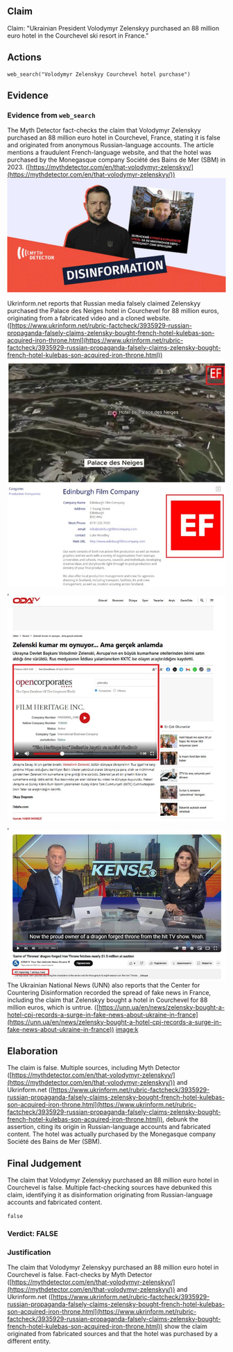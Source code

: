 ## Claim
Claim: "Ukrainian President Volodymyr Zelenskyy purchased an 88 million euro hotel in the Courchevel ski resort in France."

## Actions
```
web_search("Volodymyr Zelenskyy Courchevel hotel purchase")
```

## Evidence
### Evidence from `web_search`
The Myth Detector fact-checks the claim that Volodymyr Zelenskyy purchased an 88 million euro hotel in Courchevel, France, stating it is false and originated from anonymous Russian-language accounts. The article mentions a fraudulent French-language website, and that the hotel was purchased by the Monegasque company Société des Bains de Mer (SBM) in 2023. ([https://mythdetector.com/en/that-volodymyr-zelenskyy/](https://mythdetector.com/en/that-volodymyr-zelenskyy/)) ![image 1862](media/2025-08-07_19-12-1754593941-308493.jpg)

Ukrinform.net reports that Russian media falsely claimed Zelenskyy purchased the Palace des Neiges hotel in Courchevel for 88 million euros, originating from a fabricated video and a cloned website. ([https://www.ukrinform.net/rubric-factcheck/3935929-russian-propaganda-falsely-claims-zelensky-bought-french-hotel-kulebas-son-acquired-iron-throne.html](https://www.ukrinform.net/rubric-factcheck/3935929-russian-propaganda-falsely-claims-zelensky-bought-french-hotel-kulebas-son-acquired-iron-throne.html)) ![image 1868](media/2025-08-07_19-12-1754593974-239582.jpg), ![image 1870](media/2025-08-07_19-12-1754593976-768408.jpg), ![image 1873](media/2025-08-07_19-13-1754593980-370998.jpg) The Ukrainian National News (UNN) also reports that the Center for Countering Disinformation recorded the spread of fake news in France, including the claim that Zelenskyy bought a hotel in Courchevel for 88 million euros, which is untrue. ([https://unn.ua/en/news/zelensky-bought-a-hotel-cpj-records-a-surge-in-fake-news-about-ukraine-in-france](https://unn.ua/en/news/zelensky-bought-a-hotel-cpj-records-a-surge-in-fake-news-about-ukraine-in-france)) <image:k>


## Elaboration
The claim is false. Multiple sources, including Myth Detector ([https://mythdetector.com/en/that-volodymyr-zelenskyy/](https://mythdetector.com/en/that-volodymyr-zelenskyy/)) and Ukrinform.net ([https://www.ukrinform.net/rubric-factcheck/3935929-russian-propaganda-falsely-claims-zelensky-bought-french-hotel-kulebas-son-acquired-iron-throne.html](https://www.ukrinform.net/rubric-factcheck/3935929-russian-propaganda-falsely-claims-zelensky-bought-french-hotel-kulebas-son-acquired-iron-throne.html)), debunk the assertion, citing its origin in Russian-language accounts and fabricated content. The hotel was actually purchased by the Monegasque company Société des Bains de Mer (SBM).


## Final Judgement
The claim that Volodymyr Zelenskyy purchased an 88 million euro hotel in Courchevel is false. Multiple fact-checking sources have debunked this claim, identifying it as disinformation originating from Russian-language accounts and fabricated content.

`false`


### Verdict: FALSE

### Justification
The claim that Volodymyr Zelenskyy purchased an 88 million euro hotel in Courchevel is false. Fact-checks by Myth Detector ([https://mythdetector.com/en/that-volodymyr-zelenskyy/](https://mythdetector.com/en/that-volodymyr-zelenskyy/)) and Ukrinform.net ([https://www.ukrinform.net/rubric-factcheck/3935929-russian-propaganda-falsely-claims-zelensky-bought-french-hotel-kulebas-son-acquired-iron-throne.html](https://www.ukrinform.net/rubric-factcheck/3935929-russian-propaganda-falsely-claims-zelensky-bought-french-hotel-kulebas-son-acquired-iron-throne.html)) show the claim originated from fabricated sources and that the hotel was purchased by a different entity.
